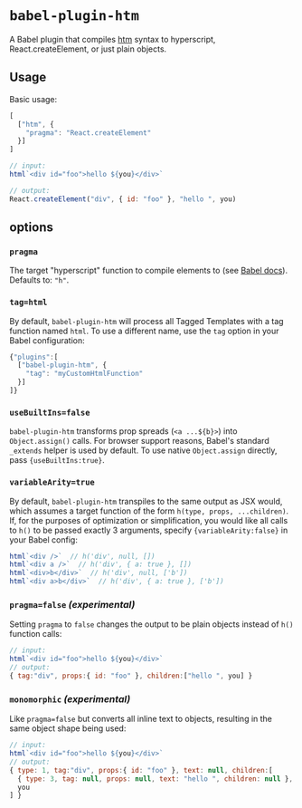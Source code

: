 # `babel-plugin-htm`

A Babel plugin that compiles [htm] syntax to hyperscript, React.createElement, or just plain objects.

## Usage

Basic usage:

```js
[
  ["htm", {
    "pragma": "React.createElement"
  }]
]
```

```js
// input:
html`<div id="foo">hello ${you}</div>`

// output:
React.createElement("div", { id: "foo" }, "hello ", you)
```

## options

### `pragma`

The target "hyperscript" function to compile elements to (see [Babel docs]).
Defaults to: `"h"`.

### `tag=html`

By default, `babel-plugin-htm` will process all Tagged Templates with a tag function named `html`. To use a different name, use the `tag` option in your Babel configuration:

```js
{"plugins":[
  ["babel-plugin-htm", {
    "tag": "myCustomHtmlFunction"
  }]
]}
```

### `useBuiltIns=false`

`babel-plugin-htm` transforms prop spreads (`<a ...${b}>`) into `Object.assign()` calls. For browser support reasons, Babel's standard `_extends` helper is used by default. To use native `Object.assign` directly, pass `{useBuiltIns:true}`.

### `variableArity=true`

By default, `babel-plugin-htm` transpiles to the same output as JSX would, which assumes a target function of the form `h(type, props, ...children)`. If, for the purposes of optimization or simplification, you would like all calls to `h()` to be passed exactly 3 arguments, specify `{variableArity:false}` in your Babel config:

```js
html`<div />`  // h('div', null, [])
html`<div a />`  // h('div', { a: true }, [])
html`<div>b</div>`  // h('div', null, ['b'])
html`<div a>b</div>`  // h('div', { a: true }, ['b'])
```

### `pragma=false` _(experimental)_

Setting `pragma` to `false` changes the output to be plain objects instead of `h()` function calls:

```js
// input:
html`<div id="foo">hello ${you}</div>`
// output:
{ tag:"div", props:{ id: "foo" }, children:["hello ", you] }
```

### `monomorphic` _(experimental)_

Like `pragma=false` but converts all inline text to objects, resulting in the same object shape being used:

```js
// input:
html`<div id="foo">hello ${you}</div>`
// output:
{ type: 1, tag:"div", props:{ id: "foo" }, text: null, children:[
  { type: 3, tag: null, props: null, text: "hello ", children: null },
  you
] }
```


[htm]: https://github.com/developit/htm
[Babel docs]: https://babeljs.io/docs/en/babel-plugin-transform-react-jsx#pragma

